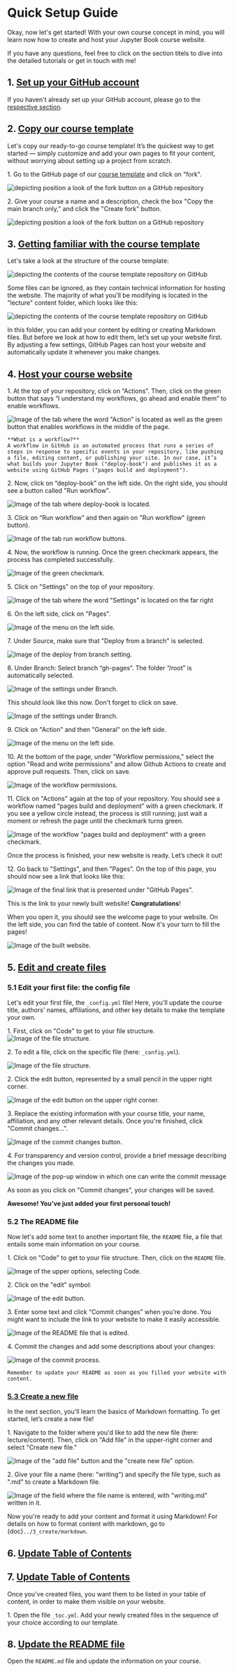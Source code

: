 # Quick Setup Guide 

Okay, now let's get started! With your own course concept in mind, you will learn now how to create and host your Jupyter Book course website. 


If you have any questions, feel free to click on the section titels to dive into the detailed tutorials or get in touch with me! 

## 1. [Set up your GitHub account](../1_github/account)
If you haven't already set up your GitHub account, please go to the [respective section](../1_github/account).  

## 2. [Copy our course template](../1_github/project)
Let's copy our ready-to-go course template! It’s the quickest way to get started — simply customize and add your own pages to fit your content, without worrying about setting up a project from scratch. 

1\. Go to the GitHub page of our [course template](https://github.com/luciebinder/course-template-minimal) and click on "fork".

![depicting position a look of the fork button on a GitHub repository](../../static/fork-button.png)

2\. Give your course a name and a description, check the box "Copy the main branch only," and click the "Create fork" button.

![depicting position a look of the fork button on a GitHub repository](../../static/create-fork.png)

## 3. [Getting familiar with the course template](../1_github/template)
Let's take a look at the structure of the course template:

![depicting the contents of the course template repository on GitHub](../../static/folder-structure_minimal-template.png)

Some files can be ignored, as they contain technical information for hosting the website. The majority of what you'll be modifying is located in the "lecture" content folder, which looks like this:

![depicting the contents of the course template repository on GitHub](../../static/lecture-folder-structure.png)

In this folder, you can add your content by editing or creating Markdown files. But before we look at how to edit them, let’s set up your website first. By adjusting a few settings, GitHub Pages can host your website and automatically update it whenever you make changes.

## 4. [Host your course website](../2_host/host_website)

1\. At the top of your repository, click on “Actions”. Then, click on the green button that says “I understand my workflows, go ahead and enable them” to enable workflows.

![Image of the tab where the word "Action" is located as well as the green button that enables workflows in the middle of the page.](../../static/enable-workflows.png)

```{note}
**What is a workflow?**
A workflow in GitHub is an automated process that runs a series of steps in response to specific events in your repository, like pushing a file, editing content, or publishing your site. In our case, it’s what builds your Jupyter Book ("deploy-book") and publishes it as a website using GitHub Pages ("pages build and deployment").
```

2\. Now, click on “deploy-book” on the left side. On the right side, you should see a button called "Run workflow".

![Image of the tab where deploy-book is located.](../../static/deploy-book.png)

3\. Click on “Run workflow” and then again on "Run workflow" (green button). 

![Image of the tab run workflow buttons.](../../static/run-workflow.png)

4\. Now, the workflow is running. Once the green checkmark appears, the process has completed successfully.

![Image of the green checkmark.](../../static/book-deployed.png)

5\. Click on "Settings" on the top of your repository.  

![Image of the tab where the word "Settings" is located on the far right](../../static/settings.png)

6\. On the left side, click on "Pages".

![Image of the menu on the left side.](../../static/pages.png)
  
7\. Under Source, make sure that "Deploy from a branch" is selected.

![Image of the deploy from branch setting.](../../static/deploy-from-branch.png) 

8\. Under Branch: Select branch “gh-pages”. The folder “/root” is automatically selected.

![Image of the settings under Branch.](../../static/gh-pages-new.png)

This should look like this now. Don't forget to click on save.

![Image of the settings under Branch.](../../static/save-gh-pages.png)

9\. Click on "Action" and then "General" on the left side.

![Image of the menu on the left side.](../../static/actions-general.png)

10\. At the bottom of the page, under "Workflow permissions," select the option "Read and write permissions" and allow Github Actions to create and approve pull requests. Then, click on save.

![Image of the workflow permissions.](../../static/workflow_permissions.png)

11\. Click on "Actions" again at the top of your repository. You should see a workflow named “pages build and deployment” with a green checkmark. If you see a yellow circle instead, the process is still running; just wait a moment or refresh the page until the checkmark turns green.

![Image of the workflow "pages build and deployment" with a green checkmark.](../../static/pages-build.png)

Once the process is finished, your new website is ready. Let’s check it out!

12\. Go back to "Settings", and then "Pages". On the top of this page, you should now see a link that looks like this:

![Image of the final link that is presented under "GitHub Pages".](../../static/pages_link_new.png)

This is the link to your newly built website! **Congratulations**! 

When you open it, you should see the welcome page to your website. On the left side, you can find the table of content. Now it's your turn to fill the pages!

![Image of the built website.](../../static/new-website.png)


## 5. [Edit and create files](https://luciebinder.github.io/ws-openness-2025/content/1_github/template.html#make-your-first-adjustments)

### 5.1 Edit your first file: the config file
Let's edit your first file, the `_config.yml` file! Here, you'll update the course title, authors' names, affiliations, and other key details to make the template your own.

1\. First, click on "Code" to get to your file structure. 
![Image of the file structure.](../../static/code2.png)

2\. To edit a file, click on the specific file (here: `_config.yml`). 

![Image of the file structure.](../../static/click_on_file.png)

2\. Click the edit button, represented by a small pencil in the upper right corner. 

![Image of the edit button on the upper right corner.](../../static/edit_file.png)

3\. Replace the existing information with your course title, your name, affiliation, and any other relevant details. Once you're finished, click "Commit changes...".

![Image of the commit changes button.](../../static/commit_changes.png)

4\. For transparency and version control, provide a brief message describing the changes you made.

![Image of the pop-up window in which one can write the commit message](../../static/commit_message.png)

As soon as you click on "Commit changes", your changes will be saved.

**Awesome! You’ve just added your first personal touch!**


### 5.2 The README file

Now let's add some text to another important file, the `README` file, a file that entails some main information on your course. 

1\. Click on "Code" to get to your file structure. Then, click on the `README` file. 

![Image of the upper options, selecting Code.](../../static/code.png)

2\. Click on the "edit" symbol: 

![Image of the edit button.](../../static/edit-readme.png)

3\. Enter some text and click “Commit changes” when you're done. You might want to include the link to your website to make it easily accessible.

![Image of the README file that is edited.](../../static/edit-readme2.png)

4\. Commit the changes and add some descriptions about your changes:

![Image of the commit process.](../../static/commit-readme.png)

```{tip}
Remember to update your README as soon as you filled your website with content.
```

### [5.3 Create a new file](../3_create/intro)
In the next section, you'll learn the basics of Markdown formatting. To get started, let’s create a new file!

1\. Navigate to the folder where you'd like to add the new file (here: lecture/content). Then, click on "Add file" in the upper-right corner and select "Create new file."

![Image of the "add file" button and the "create new file" option.](../../static/new_file2.png)

2\. Give your file a name (here: "writing") and specify the file type, such as ".md" to create a Markdown file.

![Image of the field where the file name is entered, with "writing.md" written in it.](../../static/include_type2.png)

Now you're ready to add your content and format it using Markdown! For details on how to format content with markdown, go to {doc}`../3_create/markdown`.


## 6. [Update Table of Contents](../3_create/setup-files)


## 7. [Update Table of Contents](../3_create/setup-files)

Once you've created files, you want them to be listed in your table of content, in order to make them visible on your website. 

1\. Open the file `_toc.yml`. Add your newly created files in the sequence of your choice according to our template.

## 8. [Update the README file](https://luciebinder.github.io/ws-openness-2025/content/1_github/template.html#the-readme)

Open the `README.md` file and update the information on your course.
